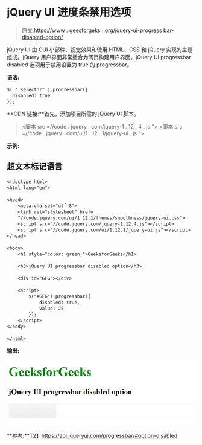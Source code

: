 # jQuery UI 进度条禁用选项

> 原文:[https://www . geesforgeks . org/jquery-ui-progress bar-disabled-option/](https://www.geeksforgeeks.org/jquery-ui-progressbar-disabled-option/)

jQuery UI 由 GUI 小部件、视觉效果和使用 HTML、CSS 和 jQuery 实现的主题组成。jQuery 用户界面非常适合为网页构建用户界面。jQuery UI progressbar disabled 选项用于禁用设置为 true 的 progressbar。

**语法:**

```
$( ".selector" ).progressbar({
  disabled: true
});
```

**CDN 链接:**首先，添加项目所需的 jQuery UI 脚本。

> <link rel="”stylesheet”" href="”//code.jquery.com/ui/1.12.1/themes/smoothness/jquery-ui.css”">
> <脚本 src =//code . jquery . com/jquery-1 . 12 . 4 . js "></脚本>
> <脚本 src =//code . jquery . com/ui/1 . 12 . 1/jquery-ui . js "></脚本>

**示例:**

## 超文本标记语言

```
<!doctype html>
<html lang="en">

<head>
    <meta charset="utf-8">
    <link rel="stylesheet" href=
    "//code.jquery.com/ui/1.12.1/themes/smoothness/jquery-ui.css">
    <script src="//code.jquery.com/jquery-1.12.4.js"></script>
    <script src="//code.jquery.com/ui/1.12.1/jquery-ui.js"></script>
</head>

<body>
    <h1 style="color: green;">GeeksforGeeks</h1>

    <h3>jQuery UI progressbar disabled option</h3>

    <div id="GFG"></div>

    <script>
        $("#GFG").progressbar({
            disabled: true,
            value: 25
        });
    </script>
</body>

</html>
```

**输出:**

![](img/1cbf280ab5a1504d870714d2b1b86418.png)

**参考:**T2】https://api.jqueryui.com/progressbar/#option-disabled